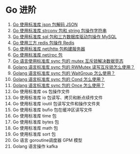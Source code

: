 # Go 进阶
1. [Go 使用标准库 json 包解码 JSON](https://mp.weixin.qq.com/s/OyPlXss8L6zSb0HGIyDBrw)
2. [Go 使用标准库 strconv 包和 string 包操作字符串](https://mp.weixin.qq.com/s/ZULa_S-jSOMHS0-SiFqz4A)
3. [Go 使用标准库 sql 包和三方数据库驱动包操作 MySQL](https://mp.weixin.qq.com/s/JEWaU7DTkNllxK28BKvFUA)
4. [Go 使用三方 redis 包操作 Redis](https://mp.weixin.qq.com/s/7WtGQ2czx22GsCABZPGcHw)
5. [Go 使用标准库 net/http 包构建服务器](https://mp.weixin.qq.com/s/gsv3zW0HQaGMSxH9CtjiFA)
6. [Go 使用标准库 net/rpc 包](https://mp.weixin.qq.com/s/IospmGnkC-y9ddJx_9JGzg)
7. [Go 语言使用标准库 sync 包的 mutex 互斥锁解决数据竞态](https://mp.weixin.qq.com/s/7JsdpF7sevArgh2SHS6cyg)
8. [Golang 语言标准库 sync 包的 RWMutex 读写互斥锁怎么使用？](https://mp.weixin.qq.com/s/PGAtjh2gGmawfBB7Rgr0OA)
9. [Golang 语言标准库 sync 包的 WaitGroup 怎么使用？](https://mp.weixin.qq.com/s/6A9Lx99qkVx_sX_gIQxLYw)
10. [Golang 语言标准库 sync 包的 Cond 怎么使用？](https://mp.weixin.qq.com/s/OcLrO-oINk2j2w9sEJvkPw)
11. [Golang 语言标准库 sync 包的 Once 怎么使用？](https://mp.weixin.qq.com/s/gOvi0KuimvXvHQ8Iy-hZlA)
12. Go 使用标准库 os 包操作文件
13. Go 使用标准库 io 包读写、拷贝和断点续传文件
14. Go 使用标准库 ioutil 包读写文件和操作文件夹
15. Go 使用标准库 bufio 包在缓冲区读写文件
16. Go 使用标准库 time 包
17. Go 使用标准库 bytes 包
18. Go 使用标准库 math 包
19. Go 使用标准库 sort 包
20. Go 语言 goroutine调度器 GPM 模型
21. Golang 语言操作 kafka